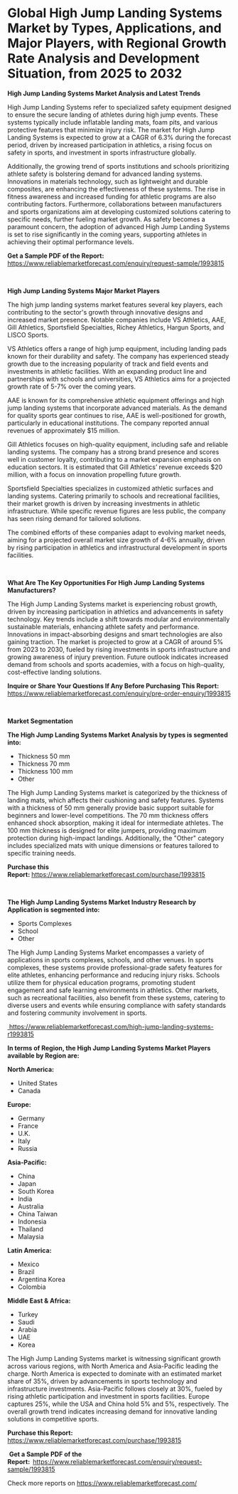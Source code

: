 <p><h1>Global High Jump Landing Systems Market by Types, Applications, and Major Players, with Regional Growth Rate Analysis and Development Situation, from 2025 to 2032</h1></p><p><strong>High Jump Landing Systems Market Analysis and Latest Trends</strong></p>
<p><p>High Jump Landing Systems refer to specialized safety equipment designed to ensure the secure landing of athletes during high jump events. These systems typically include inflatable landing mats, foam pits, and various protective features that minimize injury risk. The market for High Jump Landing Systems is expected to grow at a CAGR of 6.3% during the forecast period, driven by increased participation in athletics, a rising focus on safety in sports, and investment in sports infrastructure globally. </p><p>Additionally, the growing trend of sports institutions and schools prioritizing athlete safety is bolstering demand for advanced landing systems. Innovations in materials technology, such as lightweight and durable composites, are enhancing the effectiveness of these systems. The rise in fitness awareness and increased funding for athletic programs are also contributing factors. Furthermore, collaborations between manufacturers and sports organizations aim at developing customized solutions catering to specific needs, further fueling market growth. As safety becomes a paramount concern, the adoption of advanced High Jump Landing Systems is set to rise significantly in the coming years, supporting athletes in achieving their optimal performance levels.</p></p>
<p><strong>Get a Sample PDF of the Report:&nbsp;</strong> <a href="https://www.reliablemarketforecast.com/enquiry/request-sample/1993815?utm_campaign=1167&utm_medium=2&utm_source=Github&utm_content=ia&utm_term=15012025&utm_id=high-jump-landing-systems">https://www.reliablemarketforecast.com/enquiry/request-sample/1993815</a></p>
<p>&nbsp;</p>
<p><strong>High Jump Landing Systems Major Market Players</strong></p>
<p><p>The high jump landing systems market features several key players, each contributing to the sector's growth through innovative designs and increased market presence. Notable companies include VS Athletics, AAE, Gill Athletics, Sportsfield Specialties, Richey Athletics, Hargun Sports, and LISCO Sports. </p><p>VS Athletics offers a range of high jump equipment, including landing pads known for their durability and safety. The company has experienced steady growth due to the increasing popularity of track and field events and investments in athletic facilities. With an expanding product line and partnerships with schools and universities, VS Athletics aims for a projected growth rate of 5-7% over the coming years.</p><p>AAE is known for its comprehensive athletic equipment offerings and high jump landing systems that incorporate advanced materials. As the demand for quality sports gear continues to rise, AAE is well-positioned for growth, particularly in educational institutions. The company reported annual revenues of approximately $15 million.</p><p>Gill Athletics focuses on high-quality equipment, including safe and reliable landing systems. The company has a strong brand presence and scores well in customer loyalty, contributing to a market expansion emphasis on education sectors. It is estimated that Gill Athletics’ revenue exceeds $20 million, with a focus on innovation propelling future growth.</p><p>Sportsfield Specialties specializes in customized athletic surfaces and landing systems. Catering primarily to schools and recreational facilities, their market growth is driven by increasing investments in athletic infrastructure. While specific revenue figures are less public, the company has seen rising demand for tailored solutions.</p><p>The combined efforts of these companies adapt to evolving market needs, aiming for a projected overall market size growth of 4-6% annually, driven by rising participation in athletics and infrastructural development in sports facilities.</p></p>
<p>&nbsp;</p>
<p><strong>What Are The Key Opportunities For High Jump Landing Systems Manufacturers?</strong></p>
<p><p>The High Jump Landing Systems market is experiencing robust growth, driven by increasing participation in athletics and advancements in safety technology. Key trends include a shift towards modular and environmentally sustainable materials, enhancing athlete safety and performance. Innovations in impact-absorbing designs and smart technologies are also gaining traction. The market is projected to grow at a CAGR of around 5% from 2023 to 2030, fueled by rising investments in sports infrastructure and growing awareness of injury prevention. Future outlook indicates increased demand from schools and sports academies, with a focus on high-quality, cost-effective landing solutions.</p></p>
<p><strong>Inquire or Share Your Questions If Any Before Purchasing This Report:</strong> <a href="https://www.reliablemarketforecast.com/enquiry/pre-order-enquiry/1993815?utm_campaign=1167&utm_medium=2&utm_source=Github&utm_content=ia&utm_term=15012025&utm_id=high-jump-landing-systems">https://www.reliablemarketforecast.com/enquiry/pre-order-enquiry/1993815</a></p>
<p>&nbsp;</p>
<p><strong>Market Segmentation</strong></p>
<p><strong>The High Jump Landing Systems Market Analysis by types is segmented into:</strong></p>
<p><ul><li>Thickness 50 mm</li><li>Thickness 70 mm</li><li>Thickness 100 mm</li><li>Other</li></ul></p>
<p><p>The High Jump Landing Systems market is categorized by the thickness of landing mats, which affects their cushioning and safety features. Systems with a thickness of 50 mm generally provide basic support suitable for beginners and lower-level competitions. The 70 mm thickness offers enhanced shock absorption, making it ideal for intermediate athletes. The 100 mm thickness is designed for elite jumpers, providing maximum protection during high-impact landings. Additionally, the "Other" category includes specialized mats with unique dimensions or features tailored to specific training needs.</p></p>
<p><strong>Purchase this Report:&nbsp;</strong><a href="https://www.reliablemarketforecast.com/purchase/1993815?utm_campaign=1167&utm_medium=2&utm_source=Github&utm_content=ia&utm_term=15012025&utm_id=high-jump-landing-systems">https://www.reliablemarketforecast.com/purchase/1993815</a></p>
<p>&nbsp;</p>
<p><strong>The High Jump Landing Systems Market Industry Research by Application is segmented into:</strong></p>
<p><ul><li>Sports Complexes</li><li>School</li><li>Other</li></ul></p>
<p><p>The High Jump Landing Systems Market encompasses a variety of applications in sports complexes, schools, and other venues. In sports complexes, these systems provide professional-grade safety features for elite athletes, enhancing performance and reducing injury risks. Schools utilize them for physical education programs, promoting student engagement and safe learning environments in athletics. Other markets, such as recreational facilities, also benefit from these systems, catering to diverse users and events while ensuring compliance with safety standards and fostering community involvement in sports.</p></p>
<p><a href="https://www.reliablemarketforecast.com/high-jump-landing-systems-r1993815?utm_campaign=1167&utm_medium=2&utm_source=Github&utm_content=ia&utm_term=15012025&utm_id=high-jump-landing-systems">&nbsp;https://www.reliablemarketforecast.com/high-jump-landing-systems-r1993815</a></p>
<p><strong>In terms of Region, the High Jump Landing Systems Market Players available by Region are:</strong></p>
<p>
    <p> <strong> North America: </strong>
        <ul>
            <li>United States</li>
            <li>Canada</li>
        </ul>
        </p> 
    <p> <strong> Europe: </strong>
        <ul>
            <li>Germany</li>
            <li>France</li>
            <li>U.K.</li>
            <li>Italy</li>
            <li>Russia</li>
        </ul>
        </p> 
    <p> <strong> Asia-Pacific: </strong>
        <ul>
            <li>China</li>
            <li>Japan</li>
            <li>South Korea</li>
            <li>India</li>
            <li>Australia</li>
            <li>China Taiwan</li>
            <li>Indonesia</li>
            <li>Thailand</li>
            <li>Malaysia</li>
        </ul>
        </p> 
    <p> <strong> Latin America: </strong>
        <ul>
            <li>Mexico</li>
            <li>Brazil</li>
            <li>Argentina Korea</li>
            <li>Colombia</li>
        </ul>
        </p> 
    <p> <strong> Middle East & Africa: </strong>
        <ul>
            <li>Turkey</li>
            <li>Saudi</li>
            <li>Arabia</li>
            <li>UAE</li>
            <li>Korea</li>
        </ul>
    </p>
    </p>
<p><p>The High Jump Landing Systems market is witnessing significant growth across various regions, with North America and Asia-Pacific leading the charge. North America is expected to dominate with an estimated market share of 35%, driven by advancements in sports technology and infrastructure investments. Asia-Pacific follows closely at 30%, fueled by rising athletic participation and investment in sports facilities. Europe captures 25%, while the USA and China hold 5% and 5%, respectively. The overall growth trend indicates increasing demand for innovative landing solutions in competitive sports.</p></p>
<p><strong>Purchase this Report: </strong><a href="https://www.reliablemarketforecast.com/purchase/1993815?utm_campaign=1167&utm_medium=2&utm_source=Github&utm_content=ia&utm_term=15012025&utm_id=high-jump-landing-systems">https://www.reliablemarketforecast.com/purchase/1993815</a></p>
<p>&nbsp;<strong>Get a Sample PDF of the Report:&nbsp;&nbsp;</strong><a href="https://www.reliablemarketforecast.com/enquiry/request-sample/1993815?utm_campaign=1167&utm_medium=2&utm_source=Github&utm_content=ia&utm_term=15012025&utm_id=high-jump-landing-systems">https://www.reliablemarketforecast.com/enquiry/request-sample/1993815</a></p>
<p><strong></strong></p>
<p>Check more reports on <a href="https://www.reliablemarketforecast.com/?utm_campaign=1167&utm_medium=2&utm_source=Github&utm_content=ia&utm_term=15012025&utm_id=high-jump-landing-systems">https://www.reliablemarketforecast.com/</a></p>